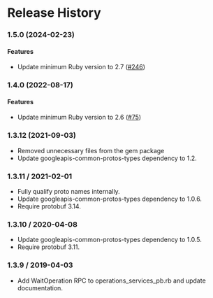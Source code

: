 # Release History

### 1.5.0 (2024-02-23)

#### Features

* Update minimum Ruby version to 2.7 ([#246](https://github.com/googleapis/common-protos-ruby/issues/246)) 

### 1.4.0 (2022-08-17)

#### Features

* Update minimum Ruby version to 2.6 ([#75](https://github.com/googleapis/common-protos-ruby/issues/75)) 

### 1.3.12 (2021-09-03)

* Removed unnecessary files from the gem package
* Update googleapis-common-protos-types dependency to 1.2.

### 1.3.11 / 2021-02-01

* Fully qualify proto names internally.
* Update googleapis-common-protos-types dependency to 1.0.6.
* Require protobuf 3.14.

### 1.3.10 / 2020-04-08

* Update googleapis-common-protos-types dependency to 1.0.5.
* Require protobuf 3.11.

### 1.3.9 / 2019-04-03

* Add WaitOperation RPC to operations_services_pb.rb and update documentation.
